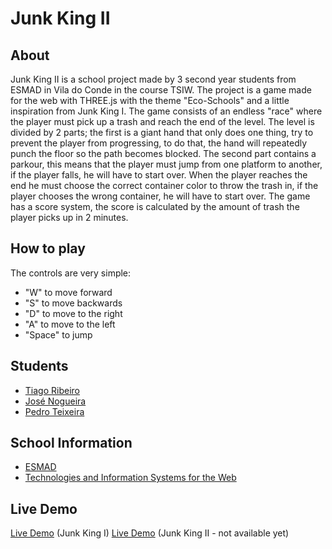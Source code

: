 # Junk King II

## About

Junk King II is a school project made by 3 second year students from ESMAD in Vila do Conde in the course TSIW. The project is a game made for the web with THREE.js with the theme "Eco-Schools" and a little inspiration from Junk King I. The game consists of an endless "race" where the player must pick up a trash and reach the end of the level. The level is divided by 2 parts; the first is a giant hand that only does one thing, try to prevent the player from progressing, to do that, the hand will repeatedly punch the floor so the path becomes blocked. The second part contains a parkour, this means that the player must jump from one platform to another, if the player falls, he will have to start over. When the player reaches the end he must choose the correct container color to throw the trash in, if the player chooses the wrong container, he will have to start over. The game has a score system, the score is calculated by the amount of trash the player picks up in 2 minutes.

## How to play

The controls are very simple:

- "W" to move forward
- "S" to move backwards
- "D" to move to the right
- "A" to move to the left
- "Space" to jump

## Students

- [Tiago Ribeiro](https://github.com/TiagoRibeiro25)
- [José Nogueira](https://github.com/JoseNogueira13)
- [Pedro Teixeira](https://github.com/pedromst2000)

## School Information

- [ESMAD](https://www.esmad.ipp.pt/)
- [Technologies and Information Systems for the Web](https://www.esmad.ipp.pt/cursos/licenciatura/663)

## Live Demo

[Live Demo](https://junk-king.netlify.app/) (Junk King I)
[Live Demo](https://junkkingii.live/) (Junk King II - not available yet)
